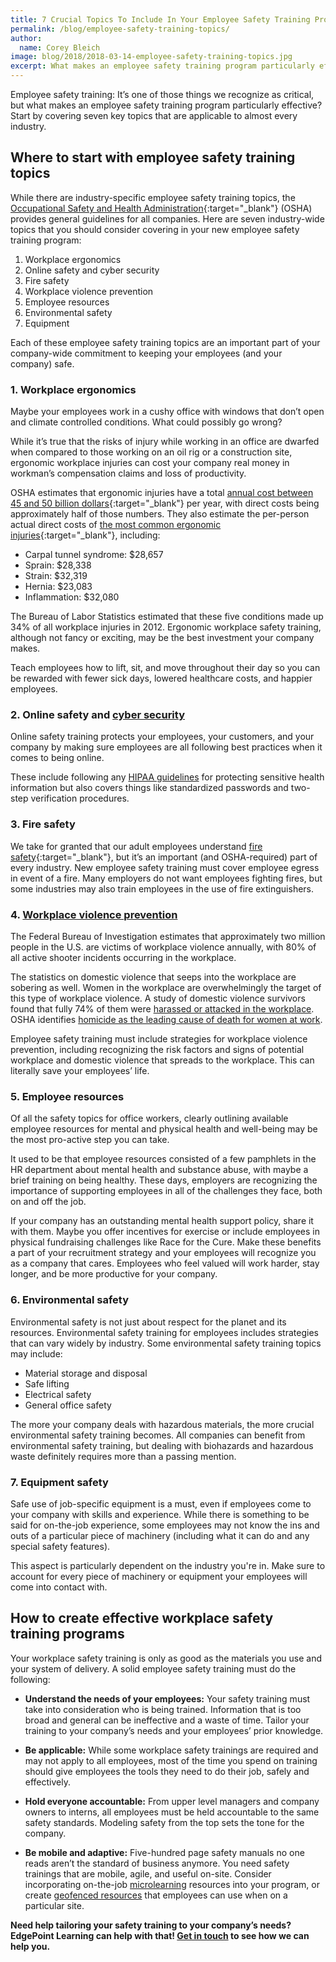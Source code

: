 ```yaml
---
title: 7 Crucial Topics To Include In Your Employee Safety Training Program
permalink: /blog/employee-safety-training-topics/
author:
  name: Corey Bleich
image: blog/2018/2018-03-14-employee-safety-training-topics.jpg
excerpt: What makes an employee safety training program particularly effective? Start by covering seven key topics that are applicable to almost every industry.
---
```


Employee safety training: It’s one of those things we recognize as critical, but what makes an employee safety training program particularly effective? Start by covering seven key topics that are applicable to almost every industry.

## Where to start with employee safety training topics

While there are industry-specific employee safety training topics, the [Occupational Safety and Health Administration](https://www.osha.gov/dte/){:target="_blank"} (OSHA) provides general guidelines for all companies. Here are seven industry-wide topics that you should consider covering in your new employee safety training program:

1.  Workplace ergonomics
2.  Online safety and cyber security
3.  Fire safety
4.  Workplace violence prevention
5.  Employee resources
6.  Environmental safety
7.  Equipment

Each of these employee safety training topics are an important part of your company-wide commitment to keeping your employees (and your company) safe.

### 1. Workplace ergonomics

Maybe your employees work in a cushy office with windows that don’t open and climate controlled conditions. What could possibly go wrong?

While it’s true that the risks of injury while working in an office are dwarfed when compared to those working on an oil rig or a construction site, ergonomic workplace injuries can cost your company real money in workman’s compensation claims and loss of productivity.

OSHA estimates that ergonomic injuries have a total [annual cost between 45 and 50 billion dollars](https://www.osha.gov/news/testimonies/04272000){:target="_blank"} per year, with direct costs being approximately half of those numbers. They also estimate the per-person actual direct costs of [the most common ergonomic injuries](https://www.bls.gov/news.release/archives/osh2_11262013.pdf){:target="_blank"}, including:

*  Carpal tunnel syndrome: $28,657
*  Sprain: $28,338
*  Strain: $32,319
*  Hernia: $23,083
*  Inflammation: $32,080

The Bureau of Labor Statistics estimated that these five conditions made up 34% of all workplace injuries in 2012. Ergonomic workplace safety training, although not fancy or exciting, may be the best investment your company makes.

Teach employees how to lift, sit, and move throughout their day so you can be rewarded with fewer sick days, lowered healthcare costs, and happier employees.

### 2. Online safety and [cyber security](/blog/cyber-security-training/)

Online safety training protects your employees, your customers, and your company by making sure employees are all following best practices when it comes to being online.

These include following any [HIPAA guidelines](/blog/hipaa-compliance-training/) for protecting sensitive health information but also covers things like standardized passwords and two-step verification procedures.

### 3. Fire safety

We take for granted that our adult employees understand [fire safety](https://www.osha.gov/SLTC/firesafety/standards.html){:target="_blank"}, but it’s an important (and OSHA-required) part of every industry. New employee safety training must cover employee egress in event of a fire. Many employers do not want employees fighting fires, but some industries may also train employees in the use of fire extinguishers.

### 4. [Workplace violence prevention](/blog/workplace-violence-prevention/)

The Federal Bureau of Investigation estimates that approximately two million people in the U.S. are victims of workplace violence annually, with 80% of all active shooter incidents occurring in the workplace.

The statistics on domestic violence that seeps into the workplace are sobering as well. Women in the workplace are overwhelmingly the target of this type of workplace violence. A study of domestic violence survivors found that fully 74% of them were [harassed or attacked in the workplace](https://police.ucsf.edu/system/files/domesticviolenceworkplace.pdf). OSHA identifies [homicide as the leading cause of death for women at work](https://thinkprogress.org/why-are-so-many-women-being-murdered-at-work-fb16cec07115/).

Employee safety training must include strategies for workplace violence prevention, including recognizing the risk factors and signs of potential workplace and domestic violence that spreads to the workplace. This can literally save your employees’ life.

### 5. Employee resources

Of all the safety topics for office workers, clearly outlining available employee resources for mental and physical health and well-being may be the most pro-active step you can take.

It used to be that employee resources consisted of a few pamphlets in the HR department about mental health and substance abuse, with maybe a brief training on being healthy. These days, employers are recognizing the importance of supporting employees in all of the challenges they face, both on and off the job.

If your company has an outstanding mental health support policy, share it with them. Maybe you offer incentives for exercise or include employees in physical fundraising challenges like Race for the Cure. Make these benefits a part of your recruitment strategy and your employees will recognize you as a company that cares. Employees who feel valued will work harder, stay longer, and be more productive for your company.

### 6. Environmental safety

Environmental safety is not just about respect for the planet and its resources. Environmental safety training for employees includes strategies that can vary widely by industry. Some environmental safety training topics may include:

*  Material storage and disposal
*  Safe lifting
*  Electrical safety
*  General office safety

The more your company deals with hazardous materials, the more crucial environmental safety training becomes. All companies can benefit from environmental safety training, but dealing with biohazards and hazardous waste definitely requires more than a passing mention.

### 7. Equipment safety

Safe use of job-specific equipment is a must, even if employees come to your company with skills and experience. While there is something to be said for on-the-job experience, some employees may not know the ins and outs of a particular piece of machinery (including what it can do and any special safety features).

This aspect is particularly dependent on the industry you're in. Make sure to account for every piece of machinery or equipment your employees will come into contact with.

## How to create effective workplace safety training programs

Your workplace safety training is only as good as the materials you use and your system of delivery. A solid employee safety training must do the following:

*  <strong>Understand the needs of your employees:</strong> Your safety training must take into consideration who is being trained. Information that is too broad and general can be ineffective and a waste of time. Tailor your training to your company’s needs and your employees’ prior knowledge.

*  <strong>Be applicable:</strong> While some workplace safety trainings are required and may not apply to all employees, most of the time you spend on training should give employees the tools they need to do their job, safely and effectively.

*  <strong>Hold everyone accountable:</strong> From upper level managers and company owners to interns, all employees must be held accountable to the same safety standards. Modeling safety from the top sets the tone for the company.

*  <strong>Be mobile and adaptive:</strong> Five-hundred page safety manuals no one reads aren’t the standard of business anymore. You need safety trainings that are mobile, agile, and useful on-site. Consider incorporating on-the-job [microlearning](/blog/microlearning/) resources into your program, or create [geofenced resources](/blog/geofencing/) that employees can use when on a particular site.

<strong>Need help tailoring your safety training to your company’s needs? EdgePoint Learning can help with that! [Get in touch](/contact/) to see how we can help you.</strong>

